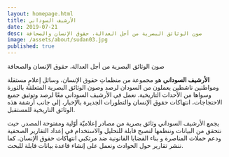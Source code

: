 ```yaml
---
layout: homepage.html
title: الأرشيف السوداني
date: 2019-07-21
desc: صون الوثائق البصرية من أجل العدالة، حقوق الإنسان والصحافة
image: /assets/about/sudan03.jpg
published: true
---
```


صون الوثائق البصرية من أجل العدالة، حقوق الإنسان والصحافة

**الأرشيف السوداني** هو مجموعة من منظماتِ حقوق الإنسان، وسائل إعلامٍ مستقلة ومواطنين ناشطين يعملون من السودان لرصد وصون الوثائق البصرية المتعلقة بالثورة وسواها من الأحداث التاريخية. نعمل في الأرشيف السوداني معًا لرصد وتوثيق جميع الاحتجاجات، انتهاكات حقوق الإنسان والتطورات الجديرة بالإخبار، إلى جانب أرشفة هذه الوثائق التاريخية للمستقبل.

يجمع الأرشيف السوداني وثائق بصرية من مصادر إعلاميّة أوّلية ومفتوحة المصدر. حيث نتحقق من البيانات وننظمها لتصبح قابلة للتحليل والاستخدام في إعداد التقارير الصحفية ودعم حملات المناصرة و بناء القضايا القانونية ضد مرتكبي انتهاكات حقوق الإنسان. كما ننشر تقارير حول الحوادث ونعمل على إنشاء قاعدة بيانات قابلة للبحث.
